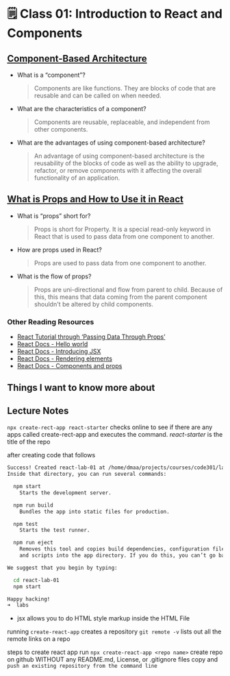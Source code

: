 # 🗒️ Class 01: Introduction to React and Components

## [Component-Based Architecture](https://www.tutorialspoint.com/software_architecture_design/component_based_architecture.htm)


- What is a “component”?
  > Components are like functions. They are blocks of code that are reusable and can be called on when needed.

- What are the characteristics of a component?
  > Components are reusable, replaceable, and independent from other components.

- What are the advantages of using component-based architecture?
  > An advantage of using component-based architecture is the reusability of the blocks of code as well as the ability to upgrade, refactor, or remove components with it affecting the overall functionality of an application.

## [What is Props and How to Use it in React](https://itnext.io/what-is-props-and-how-to-use-it-in-react-da307f500da0#:~:text=%E2%80%9CProps%E2%80%9D%20is%20a%20special%20keyword,way%20from%20parent%20to%20child)

- What is “props” short for?
  > Props is short for Property. It is a special read-only keyword in React that is used to pass data from one component to another.

- How are props used in React?
  > Props are used to pass data from one component to another.

- What is the flow of props?
  > Props are uni-directional and flow from parent to child. Because of this, this means that data coming from the parent component shouldn't be altered by child components.

### Other Reading Resources

- [React Tutorial through ‘Passing Data Through Props’](https://reactjs.org/tutorial/tutorial.html)
- [React Docs - Hello world](https://reactjs.org/docs/hello-world.html)
- [React Docs - Introducing JSX](https://reactjs.org/docs/introducing-jsx.html)
- [React Docs - Rendering elements](https://reactjs.org/docs/rendering-elements.html)
- [React Docs - Components and props](https://reactjs.org/docs/components-and-props.html)

## Things I want to know more about

## Lecture Notes

`npx create-rect-app react-starter` checks online to see if there are any apps called create-rect-app and executes the command. *react-starter* is the title of the repo

after creating code that follows

```bash
Success! Created react-lab-01 at /home/dmaa/projects/courses/code301/labs/react-lab-01
Inside that directory, you can run several commands:

  npm start
    Starts the development server.

  npm run build
    Bundles the app into static files for production.

  npm test
    Starts the test runner.

  npm run eject
    Removes this tool and copies build dependencies, configuration files
    and scripts into the app directory. If you do this, you can’t go back!

We suggest that you begin by typing:

  cd react-lab-01
  npm start

Happy hacking!
➜  labs
```

- jsx allows you to do HTML style markup inside the HTML File

running `create-react-app` creates a repository
`git remote -v` lists out all the remote links on a repo

steps to create react app
run `npx create-react-app <repo name>`
create repo on github WITHOUT any README.md, License, or .gitignore files
copy and `push an existing repository from the command line`
